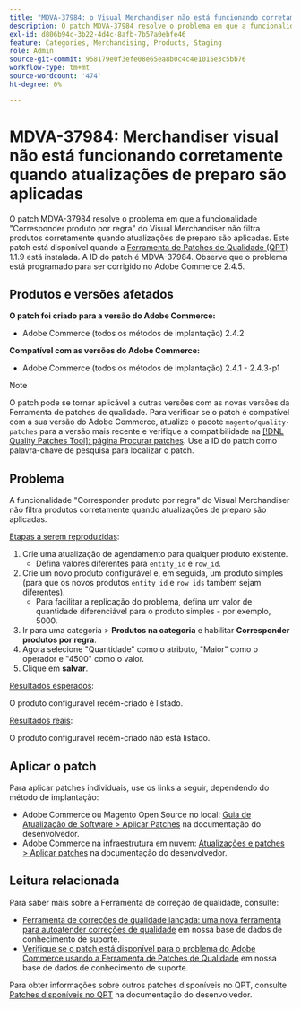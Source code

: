 ```yaml
---
title: "MDVA-37984: o Visual Merchandiser não está funcionando corretamente quando atualizações de preparo são aplicadas"
description: O patch MDVA-37984 resolve o problema em que a funcionalidade "Corresponder produto por regra" do Visual Merchandiser não filtra produtos corretamente quando atualizações de preparo são aplicadas. Este patch está disponível quando a [Ferramenta de correções de qualidade (QPT)](/help/announcements/adobe-commerce-announcements/magento-quality-patches-released-new-tool-to-self-serve-quality-patches.md) 1.1.9 está instalada. A ID do patch é MDVA-37984. Observe que o problema está programado para ser corrigido no Adobe Commerce 2.4.5.
exl-id: d806b94c-3b22-4d4c-8afb-7b57a0ebfe46
feature: Categories, Merchandising, Products, Staging
role: Admin
source-git-commit: 958179e0f3efe08e65ea8b0c4c4e1015e3c5bb76
workflow-type: tm+mt
source-wordcount: '474'
ht-degree: 0%

---
```


# MDVA-37984: Merchandiser visual não está funcionando corretamente quando atualizações de preparo são aplicadas

O patch MDVA-37984 resolve o problema em que a funcionalidade &quot;Corresponder produto por regra&quot; do Visual Merchandiser não filtra produtos corretamente quando atualizações de preparo são aplicadas. Este patch está disponível quando a [Ferramenta de Patches de Qualidade (QPT)](/help/announcements/adobe-commerce-announcements/magento-quality-patches-released-new-tool-to-self-serve-quality-patches.md) 1.1.9 está instalada. A ID do patch é MDVA-37984. Observe que o problema está programado para ser corrigido no Adobe Commerce 2.4.5.

## Produtos e versões afetados

**O patch foi criado para a versão do Adobe Commerce:**

* Adobe Commerce (todos os métodos de implantação) 2.4.2

**Compatível com as versões do Adobe Commerce:**

* Adobe Commerce (todos os métodos de implantação) 2.4.1 - 2.4.3-p1

>[!NOTE]
>
>O patch pode se tornar aplicável a outras versões com as novas versões da Ferramenta de patches de qualidade. Para verificar se o patch é compatível com a sua versão do Adobe Commerce, atualize o pacote `magento/quality-patches` para a versão mais recente e verifique a compatibilidade na [[!DNL Quality Patches Tool]: página Procurar patches](https://devdocs.magento.com/quality-patches/tool.html#patch-grid). Use a ID do patch como palavra-chave de pesquisa para localizar o patch.

## Problema

A funcionalidade &quot;Corresponder produto por regra&quot; do Visual Merchandiser não filtra produtos corretamente quando atualizações de preparo são aplicadas.

<u>Etapas a serem reproduzidas</u>:

1. Crie uma atualização de agendamento para qualquer produto existente.
   * Defina valores diferentes para `entity_id` e `row_id`.
1. Crie um novo produto configurável e, em seguida, um produto simples (para que os novos produtos `entity_id` e `row_ids` também sejam diferentes).
   * Para facilitar a replicação do problema, defina um valor de quantidade diferenciável para o produto simples - por exemplo, 5000.
1. Ir para uma categoria > **Produtos na categoria** e habilitar **Corresponder produtos por regra**.
1. Agora selecione &quot;Quantidade&quot; como o atributo, &quot;Maior&quot; como o operador e &quot;4500&quot; como o valor.
1. Clique em **salvar**.

<u>Resultados esperados</u>:

O produto configurável recém-criado é listado.

<u>Resultados reais</u>:

O produto configurável recém-criado não está listado.

## Aplicar o patch

Para aplicar patches individuais, use os links a seguir, dependendo do método de implantação:

* Adobe Commerce ou Magento Open Source no local: [Guia de Atualização de Software > Aplicar Patches](https://devdocs.magento.com/guides/v2.4/comp-mgr/patching/mqp.html) na documentação do desenvolvedor.
* Adobe Commerce na infraestrutura em nuvem: [Atualizações e patches > Aplicar patches](https://devdocs.magento.com/cloud/project/project-patch.html) na documentação do desenvolvedor.

## Leitura relacionada

Para saber mais sobre a Ferramenta de correção de qualidade, consulte:

* [Ferramenta de correções de qualidade lançada: uma nova ferramenta para autoatender correções de qualidade](/help/announcements/adobe-commerce-announcements/magento-quality-patches-released-new-tool-to-self-serve-quality-patches.md) em nossa base de dados de conhecimento de suporte.
* [Verifique se o patch está disponível para o problema do Adobe Commerce usando a Ferramenta de Patches de Qualidade](/help/support-tools/patches-available-in-qpt-tool/check-patch-for-magento-issue-with-magento-quality-patches.md) em nossa base de dados de conhecimento de suporte.

Para obter informações sobre outros patches disponíveis no QPT, consulte [Patches disponíveis no QPT](https://devdocs.magento.com/quality-patches/tool.html#patch-grid) na documentação do desenvolvedor.
